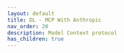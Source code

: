 ```yaml
---
layout: default
title: DL - MCP With Anthropic
nav_order: 20
description: Model Context protocol
has_children: true
---
```

